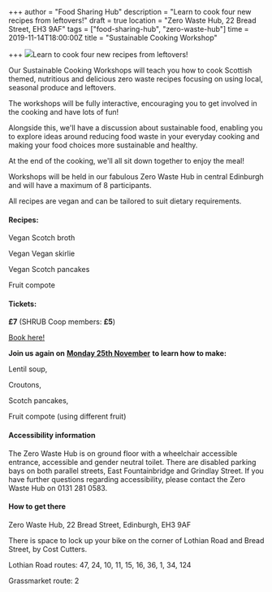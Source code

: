 +++
author = "Food Sharing Hub"
description = "Learn to cook four new recipes from leftovers!"
draft = true
location = "Zero Waste Hub, 22 Bread Street, EH3 9AF"
tags = ["food-sharing-hub", "zero-waste-hub"]
time = 2019-11-14T18:00:00Z
title = "Sustainable Cooking Workshop"

+++
![](https://res.cloudinary.com/shrub-co-op/image/upload/v1571745561/shrubcoop.org/media/Copy_of_Sustainable_cooking_workshops_14th_nov_odpyhm.png)Learn to cook four new recipes from leftovers!

Our Sustainable Cooking Workshops will teach you how to cook Scottish themed, nutritious and delicious zero waste recipes focusing on using local, seasonal produce and leftovers.

The workshops will be fully interactive, encouraging you to get involved in the cooking and have lots of fun!

Alongside this, we'll have a discussion about sustainable food, enabling you to explore ideas around reducing food waste in your everyday cooking and making your food choices more sustainable and healthy.

At the end of the cooking, we'll all sit down together to enjoy the meal!

Workshops will be held in our fabulous Zero Waste Hub in central Edinburgh and will have a maximum of 8 participants.

All recipes are vegan and can be tailored to suit dietary requirements.

#### Recipes:

Vegan Scotch broth

Vegan Vegan skirlie

Vegan Scotch pancakes

Fruit compote

#### **Tickets:**

**£7** (SHRUB Coop members: **£5**)

[Book here!](https://www.eventbrite.co.uk/e/sustainable-cooking-workshop-tickets-77168632457)

**Join us again on** [**Monday 25th November**](https://www.shrubcoop.org/events/sustainable-cooking-workshop-1/) **to learn how to make:**

Lentil soup,

Croutons,

Scotch pancakes,

Fruit compote (using different fruit)

#### Accessibility information

The Zero Waste Hub is on ground floor with a wheelchair accessible entrance, accessible and gender neutral toilet. There are disabled parking bays on both parallel streets, East Fountainbridge and Grindlay Street. If you have further questions regarding accessibility, please contact the Zero Waste Hub on 0131 281 0583.

#### How to get there

Zero Waste Hub, 22 Bread Street, Edinburgh, EH3 9AF

There is space to lock up your bike on the corner of Lothian Road and Bread Street, by Cost Cutters.

Lothian Road routes: 47, 24, 10, 11, 15, 16, 36, 1, 34, 124

Grassmarket route: 2